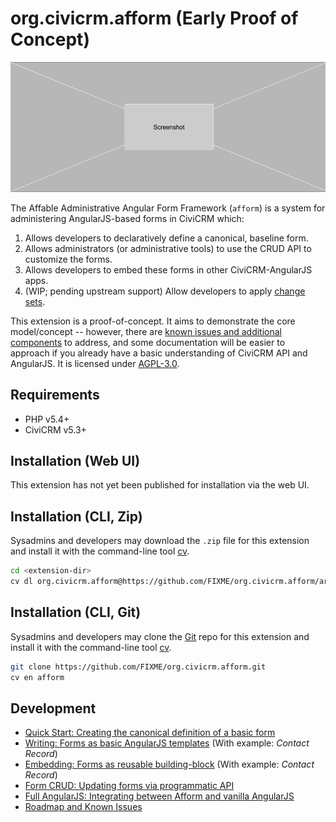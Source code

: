 # org.civicrm.afform (Early Proof of Concept)

![Screenshot](/images/screenshot.png)

The Affable Administrative Angular Form Framework (`afform`) is a system for administering AngularJS-based forms
in CiviCRM which:

1. Allows developers to declaratively define a canonical, baseline form.
2. Allows administrators (or administrative tools) to use the CRUD API to customize the forms.
3. Allows developers to embed these forms in other CiviCRM-AngularJS apps.
4. (WIP; pending upstream support) Allow developers to apply [change sets](https://docs.civicrm.org/dev/en/latest/framework/angular/changeset/).

This extension is a proof-of-concept.  It aims to demonstrate the core model/concept -- however, there are 
[known issues and additional components](docs/roadmap.md) to address, and some documentation will be easier to approach
if you already have a basic understanding of CiviCRM API and AngularJS.  It is licensed under [AGPL-3.0](LICENSE.txt).

## Requirements

* PHP v5.4+
* CiviCRM v5.3+

## Installation (Web UI)

This extension has not yet been published for installation via the web UI.

## Installation (CLI, Zip)

Sysadmins and developers may download the `.zip` file for this extension and
install it with the command-line tool [cv](https://github.com/civicrm/cv).

```bash
cd <extension-dir>
cv dl org.civicrm.afform@https://github.com/FIXME/org.civicrm.afform/archive/master.zip
```

## Installation (CLI, Git)

Sysadmins and developers may clone the [Git](https://en.wikipedia.org/wiki/Git) repo for this extension and
install it with the command-line tool [cv](https://github.com/civicrm/cv).

```bash
git clone https://github.com/FIXME/org.civicrm.afform.git
cv en afform
```

## Development

* [Quick Start: Creating the canonical definition of a basic form](docs/quickstart.md)
* [Writing: Forms as basic AngularJS templates](docs/writing.md) (With example: *Contact Record*)
* [Embedding: Forms as reusable building-block](docs/embed.md) (With example: *Contact Record*)
* [Form CRUD: Updating forms via programmatic API](docs/crud.md)
* [Full AngularJS: Integrating between Afform and vanilla AngularJS](docs/angular.md)
* [Roadmap and Known Issues](docs/roadmap.md)
